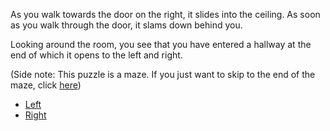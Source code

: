 As you walk towards the door on the right, it slides into the ceiling.
As soon as you walk through the door, it slams down behind you.

Looking around the room, you see that you have entered a hallway at the end of which it opens to the left and right.

(Side note: This puzzle is a maze. If you just want to skip to the end of the maze, click [here]())

* [Left]()
* [Right]()
